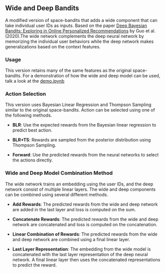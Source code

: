 ## Wide and Deep Bandits

A modified version of space-bandits that adds a wide component that can take individual user IDs as inputs. Based on the paper [Deep Bayesian Bandits: Exploring in Online Personalized Recommendations](https://arxiv.org/abs/2008.00727) by Guo et al. (2020).The wide network complements the deep neural network by memorizing the individual user behaviors while the deep network makes generalizations based on the context features. 

### Usage

This version retains many of the same features as the original space-bandits. For a demonstration of how the wide and deep model can be used, talk a look at the [demo.ipynb](https://github.com/fellowship/space-bandits/blob/dev/wide_deep_bandits/demo.ipynb)

### Action Selection

This version uses Bayesian Linear Regression and Thompson Sampling similar to the original space-bandits. Action can be selected using one of the following methods.

- **BLR**: Use the expected rewards from the Bayesian linear regression to predict best action. 

- **BLR+TS**: Rewards are sampled from the posterior distribution using Thompson Sampling.  

- **Forward**: Use the predicted rewards from the neural networks to select the actions directly. 

### Wide and Deep Model Combination Method

The wide network trains an embedding using the user IDs, and the deep network consist of multiple linear layers. The wide and deep components can be combined using several different methods. 

- **Add Rewards**: The predicted rewards from the wide and deep network are added in the last layer and loss is computed on the sum. 

- **Concatenate Rewards**: The predicted rewards from the wide and deep network are concatenated and loss is computed on the concatenation. 

- **Linear Combination of Rewards**: The predicted rewards from the wide and deep network are combined using a final linear layer. 

- **Last Layer Representation**: The embedding from the wide model is concatenated with the last layer representation of the deep neural network. A final linear layer then uses the concatenated representations to predict the reward. 

